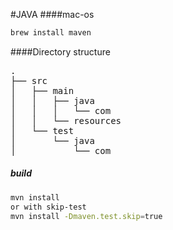 #JAVA 
####mac-os
```sh
brew install maven
```

####Directory structure

<pre>
.
├── src
│   ├── main
│   │   ├── java
│   │   │   └── com
│   │   └── resources
│   └── test
│       └── java
│           └── com
</pre>

##### build
```sh
mvn install 
or with skip-test
mvn install -Dmaven.test.skip=true
```
 












